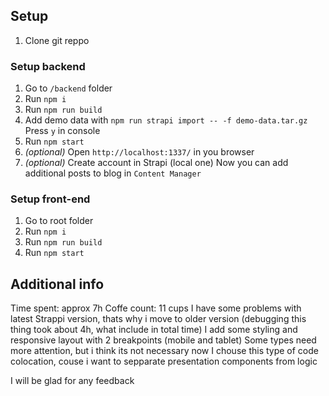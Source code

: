 ## Setup
  1. Clone git reppo

  ### Setup backend
  1. Go to `/backend` folder
  1. Run `npm i`
  1. Run `npm run build` 
  1. Add demo data with `npm run strapi import -- -f demo-data.tar.gz`
      Press `y` in console
  1. Run `npm start`
  1. *(optional)* Open `http://localhost:1337/` in you browser
  1. *(optional)* Create account in Strapi (local one)
  Now you can add additional posts to blog in `Content Manager`

  ### Setup front-end
  1. Go to root folder
  1. Run `npm i` 
  1. Run `npm run build`
  1. Run `npm start`

## Additional info
  Time spent: approx 7h
  Coffe count: 11 cups
  I have some problems with latest Strappi version, thats why i move to older version (debugging this thing took about 4h, what include in total time)
  I add some styling and responsive layout with 2 breakpoints (mobile and tablet)
  Some types need more attention, but i think its not necessary now
  I chouse this type of code colocation, couse i want to sepparate presentation components from logic 
  
  I will be glad for any feedback